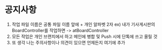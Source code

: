 # 공지사항
1. 작업 파일 이름은 공통 파일 이름 앞에 + 개인 알파벳 2자
   ex) 내가 기사게시판의 BoardController를 작업하면 -> atBoardController
2. 모든 작업은 개인 브랜치에서 하고 메인에 병합 및 Push 시에 단톡에 쓰고 올릴 것
4. 또 생각 나는 주의사항이나 의견이 있으면 언제든지 여기에 추가
